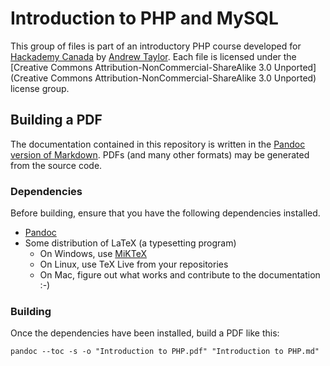 # Introduction to PHP and MySQL #

This group of files is part of an introductory PHP course developed for [Hackademy Canada](https://twitter.com/HackademyCA) by [Andrew Taylor](mailto:roo.h.taylor@gmail.com).  Each file is licensed under the [Creative Commons Attribution-NonCommercial-ShareAlike 3.0 Unported](Creative Commons Attribution-NonCommercial-ShareAlike 3.0 Unported) license group.

## Building a PDF ##

The documentation contained in this repository is written in the [Pandoc version of Markdown](http://johnmacfarlane.net/pandoc/README.html#pandocs-markdown). PDFs (and many other formats) may be generated from the source code.

### Dependencies ###

Before building, ensure that you have the following dependencies installed.

* [Pandoc](http://johnmacfarlane.net/pandoc/)
* Some distribution of LaTeX (a typesetting program)
    * On Windows, use [MiKTeX](http://miktex.org/)
    * On Linux, use TeX Live from your repositories
    * On Mac, figure out what works and contribute to the documentation :-)

### Building ###

Once the dependencies have been installed, build a PDF like this:

    pandoc --toc -s -o "Introduction to PHP.pdf" "Introduction to PHP.md"
